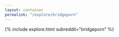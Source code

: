 ```yaml
---
layout: container
permalink: "/explore/bridgeporn"
---
```


<link rel="stylesheet" type="text/css" href="/static/css/explore.css">
{% include explore.html subreddit="bridgeporn" %}

